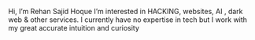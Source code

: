 Hi, I’m Rehan Sajid Hoque
I’m interested in HACKING, websites, AI , dark web & other services.
I currently have no expertise in tech but I work with my great accurate intuition and curiosity
